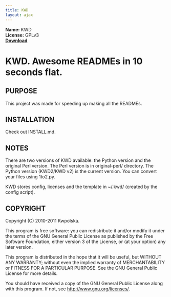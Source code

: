 ```yaml
---
title: KWD
layout: ajax
---
```

**Name:** KWD  
**License:** GPLv3  
**[Download](https://github.com/downloads/Kwpolska/kru/kwd.tar.gz)**

KWD.  Awesome READMEs in 10 seconds flat.
==============

PURPOSE
-------
This project was made for speeding up making all the READMEs.

INSTALLATION
------------
Check out INSTALL.md.

NOTES
-----
There are two versions of KWD available: the Python version and the
original Perl version.  The Perl version is in original-perl/
directory.  The Python version (KWD2/KWD v2) is the current version.
You can convert your files using 1to2.py.

KWD stores config, licenses and the template in ~/.kwd/ (created by
the config script).

COPYRIGHT
---------
Copyright (C) 2010-2011 Kwpolska.

This program is free software: you can redistribute it and/or modify
it under the terms of the GNU General Public License as published by
the Free Software Foundation, either version 3 of the License, or
(at your option) any later version.

This program is distributed in the hope that it will be useful,
but WITHOUT ANY WARRANTY; without even the implied warranty of
MERCHANTABILITY or FITNESS FOR A PARTICULAR PURPOSE.  See the
GNU General Public License for more details.

You should have received a copy of the GNU General Public License
along with this program.  If not, see <http://www.gnu.org/licenses/>.
